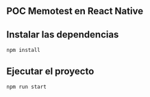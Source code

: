 ## POC Memotest en React Native

## Instalar las dependencias

```
npm install
```
## Ejecutar el proyecto
```
npm run start
```